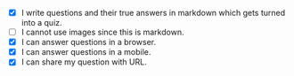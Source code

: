 - [x] I write questions and their true answers in markdown which gets turned into a quiz.
- [ ] I cannot use images since this is markdown.
- [x] I can answer questions in a browser.
- [x] I can answer questions in a mobile.
- [x] I can share my question with URL.
